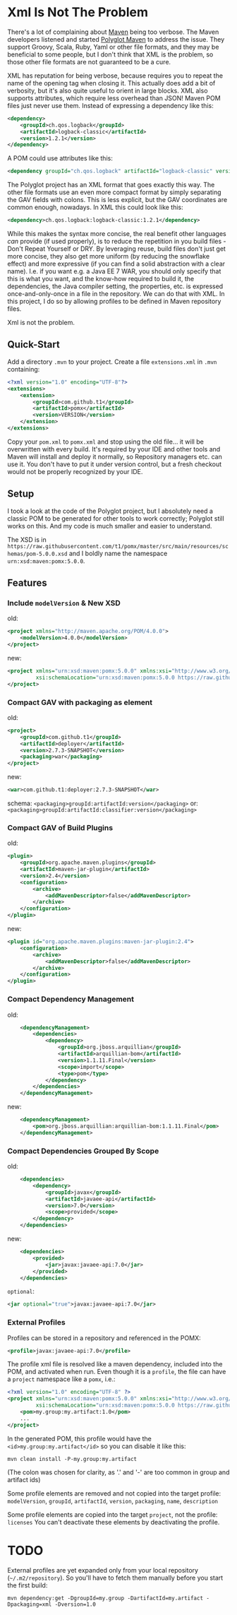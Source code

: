# Xml Is Not The Problem

There's a lot of complaining about [Maven](http://maven.apache.org) being too verbose.
The Maven developers listened and started [Polyglot Maven](https://github.com/takari/polyglot-maven/tree/master/polyglot-xml)
to address the issue.
They support Groovy, Scala, Ruby, Yaml or other file formats, and they may be beneficial to some people,
but I don't think that XML is the problem, so those other file formats are not guaranteed to be a cure.

XML has reputation for being verbose, because requires you to repeat the name of the opening tag when closing it.
This actually does add a bit of verbosity, but it's also quite useful to orient in large blocks.
XML also supports attributes, which require less overhead than JSON!
Maven POM files just never use them.
Instead of expressing a dependency like this:

```xml
<dependency>
    <groupId>ch.qos.logback</groupId>
    <artifactId>logback-classic</artifactId>
    <version>1.2.1</version>
</dependency>
```

A POM could use attributes like this:

```xml
<dependency groupId="ch.qos.logback" artifactId="logback-classic" version="1.2.1"/>
```

The Polyglot project has an XML format that goes exactly this way.
The other file formats use an even more compact format by simply separating the GAV fields with colons.
This is less explicit, but the GAV coordinates are common enough, nowadays.
In XML this could look like this:

```xml
<dependency>ch.qos.logback:logback-classic:1.2.1</dependency>
```

While this makes the syntax more concise, the real benefit other languages _can_ provide (if used properly),
is to reduce the repetition in you build files - Don't Repeat Yourself or DRY.
By leveraging reuse, build files don't just get more concise,
they also get more uniform (by reducing the snowflake effect)
and more expressive (if you can find a solid abstraction with a clear name).
I.e. if you want e.g. a Java EE 7 WAR, you should only specify that this is what you want,
and the know-how required to build it, the dependencies, the Java compiler setting, the properties, etc.
is expressed once-and-only-once in a file in the repository. We can do that with XML.
In this project, I do so by allowing profiles to be defined in Maven repository files.

Xml is not the problem.


## Quick-Start

Add a directory `.mvn` to your project.
Create a file `extensions.xml` in `.mvn` containing:

```xml
<?xml version="1.0" encoding="UTF-8"?>
<extensions>
    <extension>
        <groupId>com.github.t1</groupId>
        <artifactId>pomx</artifactId>
        <version>VERSION</version>
    </extension>
</extensions>
```

Copy your `pom.xml` to `pomx.xml` and stop using the old file... it will be overwritten with every build.
It's required by your IDE and other tools and Maven will install and deploy it normally,
so Repository managers etc. can use it.
You don't have to put it under version control, but a fresh checkout would not be properly recognized by your IDE.


## Setup

I took a look at the code of the Polyglot project, but I absolutely need a classic POM to be generated
for other tools to work correctly; Polyglot still works on this.
And my code is much smaller and easier to understand.

The XSD is in `https://raw.githubusercontent.com/t1/pomx/master/src/main/resources/schemas/pom-5.0.0.xsd`
and I boldly name the namespace `urn:xsd:maven:pomx:5.0.0`.


## Features

### Include `modelVersion` & New XSD

old:

```xml
<project xmlns="http://maven.apache.org/POM/4.0.0">
    <modelVersion>4.0.0</modelVersion>
</project>
```

new:

```xml
<project xmlns="urn:xsd:maven:pomx:5.0.0" xmlns:xsi="http://www.w3.org/2001/XMLSchema-instance"
         xsi:schemaLocation="urn:xsd:maven:pomx:5.0.0 https://raw.githubusercontent.com/t1/pomx/master/src/main/resources/schemas/pom-5.0.0.xsd">
</project>
```


### Compact GAV with packaging as element

old:

```xml
<project>
    <groupId>com.github.t1</groupId>
    <artifactId>deployer</artifactId>
    <version>2.7.3-SNAPSHOT</version>
    <packaging>war</packaging>
</project>
```

new:

```xml
<war>com.github.t1:deployer:2.7.3-SNAPSHOT</war>
```

schema: `<packaging>groupId:artifactId:version</packaging>`
or: `<packaging>groupId:artifactId:classifier:version</packaging>`


### Compact GAV of Build Plugins

old:

```xml
<plugin>
    <groupId>org.apache.maven.plugins</groupId>
    <artifactId>maven-jar-plugin</artifactId>
    <version>2.4</version>
    <configuration>
        <archive>
            <addMavenDescriptor>false</addMavenDescriptor>
        </archive>
    </configuration>
</plugin>
```

new:

```xml
<plugin id="org.apache.maven.plugins:maven-jar-plugin:2.4">
    <configuration>
        <archive>
            <addMavenDescriptor>false</addMavenDescriptor>
        </archive>
    </configuration>
</plugin>
```


### Compact Dependency Management

old:

```xml
    <dependencyManagement>
        <dependencies>
            <dependency>
                <groupId>org.jboss.arquillian</groupId>
                <artifactId>arquillian-bom</artifactId>
                <version>1.1.11.Final</version>
                <scope>import</scope>
                <type>pom</type>
            </dependency>
        </dependencies>
    </dependencyManagement>
```

new:

```xml
    <dependencyManagement>
        <pom>org.jboss.arquillian:arquillian-bom:1.1.11.Final</pom>
    </dependencyManagement>
```


### Compact Dependencies Grouped By Scope

old:

```xml
    <dependencies>
        <dependency>
            <groupId>javax</groupId>
            <artifactId>javaee-api</artifactId>
            <version>7.0</version>
            <scope>provided</scope>
        </dependency>
    </dependencies>
```

new:

```xml
    <dependencies>
        <provided>
            <jar>javax:javaee-api:7.0</jar>
        </provided>
    </dependencies>
```

`optional`:
```xml
<jar optional="true">javax:javaee-api:7.0</jar>
```


### External Profiles

Profiles can be stored in a repository and referenced in the POMX:

```xml
<profile>javax:javaee-api:7.0</profile>
```

The profile xml file is resolved like a maven dependency, included into the POM, and activated when run.
Even though it is a `profile`, the file can have a `project` namespace like a `pomx`, i.e.:

```xml
<?xml version="1.0" encoding="UTF-8" ?>
<project xmlns="urn:xsd:maven:pomx:5.0.0" xmlns:xsi="http://www.w3.org/2001/XMLSchema-instance"
         xsi:schemaLocation="urn:xsd:maven:pomx:5.0.0 https://raw.githubusercontent.com/t1/pomx/master/src/main/resources/schemas/pom-5.0.0.xsd">
    <pom>my.group:my.artifact:1.0</pom>
    ...
</project>
```

In the generated POM, this profile would have the `<id>my.group:my.artifact</id>` so you can disable it like this:

`mvn clean install -P-my.group:my.artifact`

(The colon was chosen for clarity, as '.' and '-' are too common in group and artifact ids)

Some profile elements are removed and not copied into the target profile: `modelVersion`, `groupId`, `artifactId`, `version`, `packaging`, `name`, `description`

Some profile elements are copied into the target `project`, not the profile: `licenses`
You can't deactivate these elements by deactivating the profile.

# TODO

External profiles are yet expanded only from your local repository (`~/.m2/repository`).
So you'll have to fetch them manually before you start the first build:

`mvn dependency:get -DgroupId=my.group -DartifactId=my.artifact -Dpackaging=xml -Dversion=1.0`
